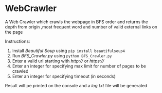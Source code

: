 # WebCrawler
A Web Crawler which crawls the webpage in BFS order and returns the depth from origin ,most frequent word and number of valid external links on the page

Instructions:
1. Install *Beautiful Soup* using `pip install beautifulsoup4`
2. Run *BFS_Crawler.py* using `python BFS_Crawler.py`
3. Enter a valid url starting with *http://* or *https://*
4. Enter an integer for specifying max limit for number of pages to be crawled
5. Enter an integer for specifying timeout (in seconds)

Result will pe printed on the console and a *log.txt* file will be generated


